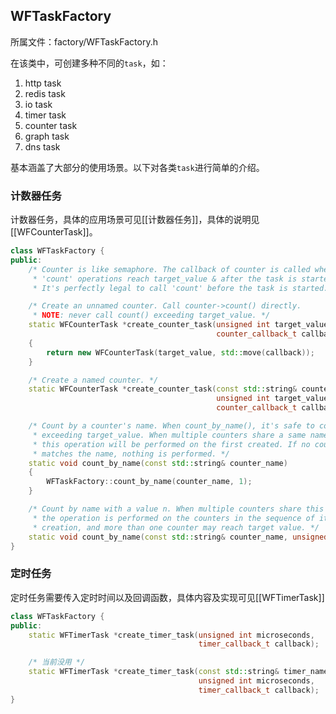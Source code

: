 ## WFTaskFactory

所属文件：factory/WFTaskFactory.h

在该类中，可创建多种不同的`task`，如：

1. http task
2. redis task
3. io task
4. timer task
5. counter task
6. graph task
7. dns task

基本涵盖了大部分的使用场景。以下对各类`task`进行简单的介绍。

### 计数器任务

计数器任务，具体的应用场景可见[[计数器任务]]，具体的说明见[[WFCounterTask]]。

```c++
class WFTaskFactory {
public:
	/* Counter is like semaphore. The callback of counter is called when
	 * 'count' operations reach target_value & after the task is started.
	 * It's perfectly legal to call 'count' before the task is started. */

	/* Create an unnamed counter. Call counter->count() directly.
	 * NOTE: never call count() exceeding target_value. */
	static WFCounterTask *create_counter_task(unsigned int target_value,
											  counter_callback_t callback)
	{
		return new WFCounterTask(target_value, std::move(callback));
	}

	/* Create a named counter. */
	static WFCounterTask *create_counter_task(const std::string& counter_name,
											  unsigned int target_value,
											  counter_callback_t callback);

	/* Count by a counter's name. When count_by_name(), it's safe to count
	 * exceeding target_value. When multiple counters share a same name,
	 * this operation will be performed on the first created. If no counter
	 * matches the name, nothing is performed. */
	static void count_by_name(const std::string& counter_name)
	{
		WFTaskFactory::count_by_name(counter_name, 1);
	}

	/* Count by name with a value n. When multiple counters share this name,
	 * the operation is performed on the counters in the sequence of its
	 * creation, and more than one counter may reach target value. */
	static void count_by_name(const std::string& counter_name, unsigned int n);
}
```

### 定时任务

定时任务需要传入定时时间以及回调函数，具体内容及实现可见[[WFTimerTask]]

```c++
class WFTaskFactory {
public:
	static WFTimerTask *create_timer_task(unsigned int microseconds,
										  timer_callback_t callback);

	/* 当前没用 */
	static WFTimerTask *create_timer_task(const std::string& timer_name,
										  unsigned int microseconds,
										  timer_callback_t callback);
}
```